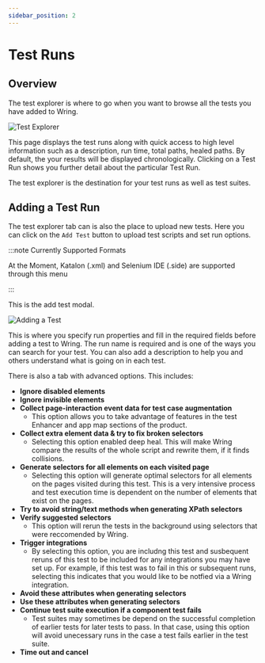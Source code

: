 ```yaml
---
sidebar_position: 2
---
```


# Test Runs
## Overview

The test explorer is where to go when you want to browse all the tests you have added to Wring. 

![Test Explorer](/img/Test-Explorer.png)

This page displays the test runs along with quick access to high level information such as a description, run time, total paths, healed paths. By default, the your results will be displayed chronologically. Clicking on a Test Run shows you further detail about the particular Test Run.

The test explorer is the destination for your test runs as well as test suites.

## Adding a Test Run

The test explorer tab can is also the place to upload new tests. Here you can click on the `Add Test` button to upload test scripts and set run options.

:::note Currently Supported Formats 

At the Moment, Katalon (.xml) and Selenium IDE (.side) are supported through this menu

:::

This is the add test modal.

![Adding a Test](/img/Add-Test.png)

This is where you specify run properties and fill in the required fields before adding a test to Wring. The run name is required and is one of the ways you can search for your test. You can also add a description to help you and others understand what is going on in each test. 

There is also a tab with advanced options. This includes: 

- **Ignore disabled elements**
- **Ignore invisible elements**
- **Collect page-interaction event data for test case augmentation**
  - This option allows you to take advantage of features in the test Enhancer and app map sections of the product.
- **Collect extra element data & try to fix broken selectors**
  - Selecting this option enabled deep heal. This will make Wring compare the results of the whole script and rewrite them, if it finds collisions.
- **Generate selectors for all elements on each visited page**
  - Selecting this option will generate optimal selectors for all elements on the pages visited during this test. This is a very intensive process and test execution time is dependent on the number of elements that exist on the pages.
- **Try to avoid string/text methods when generating XPath selectors**
- **Verify suggested selectors**
  - This option will rerun the tests in the background using selectors that were reccomended by Wring.
- **Trigger integrations**
  - By selecting this option, you are includng this test and susbequent reruns of this test to be included for any integrations you may have set up. For example, if this test was to fail in this or subsequent runs, selecting this indicates that you would like to be notfied via a Wring integration.
- **Avoid these attributes when generating selectors**
- **Use these attributes when generating selectors**
- **Continue test suite execution if a component test fails**
  - Test suites may sometimes be depend on the successful completion of earlier tests for later tests to pass. In that case, using this option will avoid unecessary runs in the case a test fails earlier in the test suite.
- **Time out and cancel**